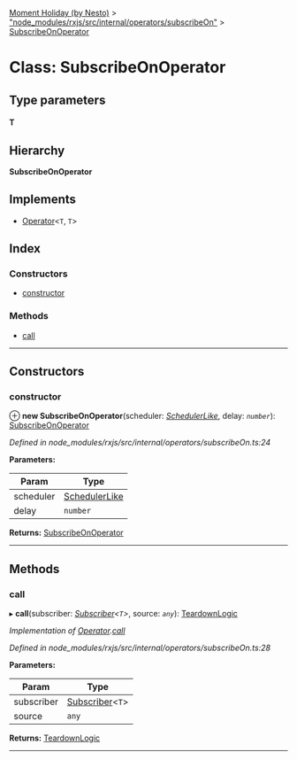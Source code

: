 [Moment Holiday (by Nesto)](../README.md) > ["node_modules/rxjs/src/internal/operators/subscribeOn"](../modules/_node_modules_rxjs_src_internal_operators_subscribeon_.md) > [SubscribeOnOperator](../classes/_node_modules_rxjs_src_internal_operators_subscribeon_.subscribeonoperator.md)

# Class: SubscribeOnOperator

## Type parameters
#### T 
## Hierarchy

**SubscribeOnOperator**

## Implements

* [Operator](../interfaces/_node_modules_rxjs_src_internal_operator_.operator.md)<`T`, `T`>

## Index

### Constructors

* [constructor](_node_modules_rxjs_src_internal_operators_subscribeon_.subscribeonoperator.md#constructor)

### Methods

* [call](_node_modules_rxjs_src_internal_operators_subscribeon_.subscribeonoperator.md#call)

---

## Constructors

<a id="constructor"></a>

###  constructor

⊕ **new SubscribeOnOperator**(scheduler: *[SchedulerLike](../interfaces/_node_modules_rxjs_src_internal_types_.schedulerlike.md)*, delay: *`number`*): [SubscribeOnOperator](_node_modules_rxjs_src_internal_operators_subscribeon_.subscribeonoperator.md)

*Defined in node_modules/rxjs/src/internal/operators/subscribeOn.ts:24*

**Parameters:**

| Param | Type |
| ------ | ------ |
| scheduler | [SchedulerLike](../interfaces/_node_modules_rxjs_src_internal_types_.schedulerlike.md) |
| delay | `number` |

**Returns:** [SubscribeOnOperator](_node_modules_rxjs_src_internal_operators_subscribeon_.subscribeonoperator.md)

___

## Methods

<a id="call"></a>

###  call

▸ **call**(subscriber: *[Subscriber](_node_modules_rxjs_src_internal_subscriber_.subscriber.md)<`T`>*, source: *`any`*): [TeardownLogic](../modules/_node_modules_rxjs_src_internal_types_.md#teardownlogic)

*Implementation of [Operator](../interfaces/_node_modules_rxjs_src_internal_operator_.operator.md).[call](../interfaces/_node_modules_rxjs_src_internal_operator_.operator.md#call)*

*Defined in node_modules/rxjs/src/internal/operators/subscribeOn.ts:28*

**Parameters:**

| Param | Type |
| ------ | ------ |
| subscriber | [Subscriber](_node_modules_rxjs_src_internal_subscriber_.subscriber.md)<`T`> |
| source | `any` |

**Returns:** [TeardownLogic](../modules/_node_modules_rxjs_src_internal_types_.md#teardownlogic)

___

